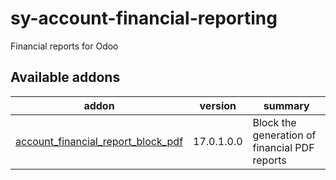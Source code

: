 # sy-account-financial-reporting
Financial reports for Odoo

[//]: # (addons)

Available addons
----------------
addon | version | summary
--- | --- | ---
[account_financial_report_block_pdf](account_financial_report_block_pdf/) | 17.0.1.0.0 | Block the generation of financial PDF reports

[//]: # (end addons)
